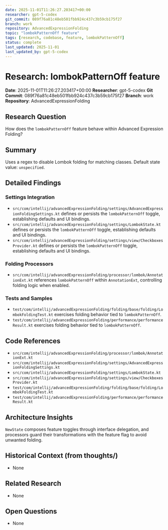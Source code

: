 ```yaml
---
date: 2025-11-01T11:26:27.203417+00:00
researcher: gpt-5-codex
git_commit: 089f76a81c48eb501fbb924c437c3b59cb175f27
branch: work
repository: AdvancedExpressionFolding
topic: "lombokPatternOff feature"
tags: [research, codebase, feature, lombokPatternOff]
status: complete
last_updated: 2025-11-01
last_updated_by: gpt-5-codex
---
```


# Research: lombokPatternOff feature

**Date**: 2025-11-01T11:26:27.203417+00:00
**Researcher**: gpt-5-codex
**Git Commit**: 089f76a81c48eb501fbb924c437c3b59cb175f27
**Branch**: work
**Repository**: AdvancedExpressionFolding

## Research Question
How does the `lombokPatternOff` feature behave within Advanced Expression Folding?

## Summary
Uses a regex to disable Lombok folding for matching classes. Default state value: `unspecified`.

## Detailed Findings
### Settings Integration
- `src/com/intellij/advancedExpressionFolding/settings/AdvancedExpressionFoldingSettings.kt` defines or persists the `lombokPatternOff` toggle, establishing defaults and UI bindings.
- `src/com/intellij/advancedExpressionFolding/settings/LombokState.kt` defines or persists the `lombokPatternOff` toggle, establishing defaults and UI bindings.
- `src/com/intellij/advancedExpressionFolding/settings/view/CheckboxesProvider.kt` defines or persists the `lombokPatternOff` toggle, establishing defaults and UI bindings.

### Folding Processors
- `src/com/intellij/advancedExpressionFolding/processor/lombok/AnnotationExt.kt` references `lombokPatternOff` within `AnnotationExt`, controlling folding logic when enabled.

### Tests and Samples
- `test/com/intellij/advancedExpressionFolding/folding/base/folding/LombokFoldingTest.kt` exercises folding behavior tied to `lombokPatternOff`.
- `test/com/intellij/advancedExpressionFolding/performance/performanceResult.kt` exercises folding behavior tied to `lombokPatternOff`.

## Code References
- `src/com/intellij/advancedExpressionFolding/processor/lombok/AnnotationExt.kt`
- `src/com/intellij/advancedExpressionFolding/settings/AdvancedExpressionFoldingSettings.kt`
- `src/com/intellij/advancedExpressionFolding/settings/LombokState.kt`
- `src/com/intellij/advancedExpressionFolding/settings/view/CheckboxesProvider.kt`
- `test/com/intellij/advancedExpressionFolding/folding/base/folding/LombokFoldingTest.kt`
- `test/com/intellij/advancedExpressionFolding/performance/performanceResult.kt`

## Architecture Insights
`NewState` composes feature toggles through interface delegation, and processors guard their transformations with the feature flag to avoid unwanted folding.

## Historical Context (from thoughts/)
- None

## Related Research
- None

## Open Questions
- None
